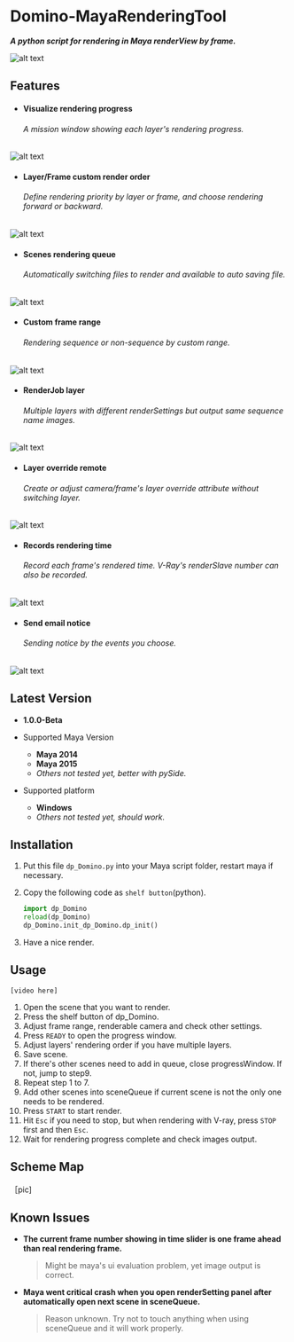 # Domino-MayaRenderingTool
***A python script for rendering in Maya renderView by frame.***  
  
![alt text](http://i.imgur.com/2dMnoeQ.png "dp_Domino")


## Features

* #### **Visualize rendering progress**  
  ###### *A mission window showing each layer's rendering progress.*
 ![alt text](http://i.imgur.com/OQdKNMj.png "Visualize rendering progress")

* #### **Layer/Frame custom render order**  
  ###### *Define rendering priority by layer or frame, and choose rendering forward or backward.*
 ![alt text](http://i.imgur.com/MDHod7e.png "Layer/Frame custom render order")

* #### **Scenes rendering queue**  
  ###### *Automatically switching files to render and available to auto saving file.*
 ![alt text](http://i.imgur.com/llWPCfh.png "Scenes rendering queue")

* #### **Custom frame range**  
  ###### *Rendering sequence or non-sequence by custom range.*
 ![alt text](http://i.imgur.com/vCvIt4q.png "Custom frame range")

* #### **RenderJob layer**  
  ###### *Multiple layers with different renderSettings but output same sequence name images.*
 ![alt text](http://i.imgur.com/auarUSI.png "RenderJob layer")

* #### **Layer override remote**  
  ###### *Create or adjust camera/frame's layer override attribute without switching layer.*
 ![alt text](http://i.imgur.com/hNS4xQj.png "Layer override remote")

* #### **Records rendering time**  
  ###### *Record each frame's rendered time. V-Ray's renderSlave number can also be recorded.*
 ![alt text](http://i.imgur.com/TGqEdGd.png "Records rendering time")

* #### **Send email notice**  
  ###### *Sending notice by the events you choose.*
 ![alt text](http://i.imgur.com/7AZmbs5.png "Send email notice")



## Latest Version
* **1.0.0-Beta**

* Supported Maya Version
  - **Maya 2014**
  - **Maya 2015**
  - *Others not tested yet, better with pySide.*

* Supported platform
  - **Windows**
  - *Others not tested yet, should work.*  



## Installation
1. Put this file `dp_Domino.py` into your Maya script folder, restart maya if necessary.
2. Copy the following code as `shelf button`(python).

   ```python
   import dp_Domino
   reload(dp_Domino)
   dp_Domino.init_dp_Domino.dp_init()
   ```
3. Have a nice render.



## Usage
    [video here]
1. Open the scene that you want to render.
2. Press the shelf button of dp_Domino.
3. Adjust frame range, renderable camera and check other settings.
4. Press `READY` to open the progress window.
5. Adjust layers' rendering order if you have multiple layers.
6. Save scene.
7. If there's other scenes need to add in queue, close progressWindow. If not, jump to step9.
8. Repeat step 1 to 7.
9. Add other scenes into sceneQueue if current scene is not the only one needs to be  rendered.
10. Press `START` to start render.
11. Hit `Esc` if you need to stop, but when rendering with V-ray, press `STOP` first and then `Esc`.
12. Wait for rendering progress complete and check images output.



## Scheme Map

［pic]

## Known Issues
- **The current frame number showing in time slider is one frame ahead than real rendering frame.**
  > Might be maya's ui evaluation problem, yet image output is correct.

- **Maya went critical crash when you open renderSetting panel after automatically open next scene in sceneQueue.**
  > Reason unknown. Try not to touch anything when using sceneQueue and it will work properly.
